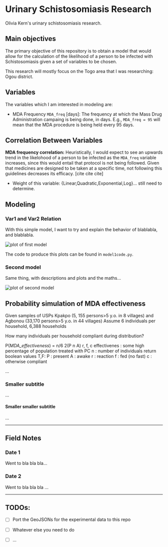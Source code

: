 # Urinary Schistosomiasis Research

Olivia Kern's urinary schistosomiasis research. 

## Main objectives

The primary objective of this repository is to obtain a model that would allow for the calculation of the likelihood of a person to be infected with Schistosomiasis given a set of variables to be chosen.

This research will mostly focus on the Togo area that I was researching: Ogou district.

## Variables

The variables which I am interested in modeling are:

- MDA Frequency `MDA_freq` [days]: The frequency at which the Mass Drug Administration campaing is being done, in days. E.g., `MDA_freq = 95` will mean that the MDA procedure is being held every 95 days.

## Correlation Between Variables

**MDA frequency correlation:** Heuristically, I would expect to see an upwards trend in the likelohood of a person to be infected as the `MDA_freq` variable increases, since this would entail that protocol is not being followed. Given that medicines are designed to be taken at a specific time, not following this guidelines decreases its efficacy. [cite cite cite]

- Weight of this variable: {Linear,Quadratic,Exponential,Log}... still need to determine.

## Modeling

### Var1 and Var2 Relation

With this simple model, I want to try and explain the behavior of blablabla, and blablabla.

![plot of first model][plot1]

The code to produce this plots can be found in `model1code.py`.

### Second model

Same thing, with descriptions and plots and the maths...

![plot of second model][plot2]

## Probability simulation of MDA effectiveness

Given samples of USPs Kpakpo (5, 155 persons>5 y.o. in 8 villages) and Agbonou (33,170 persons>5 y.o. in 44 villages)
Assume 6 individuals per household, 6,388 households

How many individuals per household compliant during distribution?

P(_MDA_effectiveness_) = n/6 2(P n A) r, f, c
effectivenes : some high percentage of population treated with PC
n : number of individuals
return boolean values T,F:
P : present
A : awake
r : reaction 
f : fed (no fast)
c : otherwise compliant

...

### Smaller subtitle

...

#### Smaller smaller subtitle

...

-------------------------------------------

## Field Notes

### Date 1

Went to bla bla bla...

### Date 2

Went to bla bla bla ...

------------------------------------------

## TODOs:

- [ ] Port the GeoJSONs for the experimental data to this repo
- [ ] Whatever else you need to do
- [ ] ...





[plot1]: https://placebear.com/g/200/300
[plot2]: https://placebear.com/g/300/300
